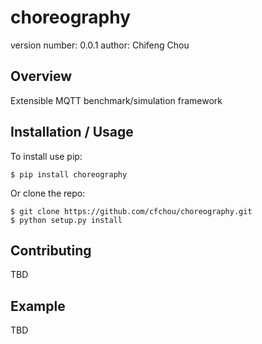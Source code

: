 choreography
===============================

version number: 0.0.1
author: Chifeng Chou

Overview
--------

Extensible MQTT benchmark/simulation framework

Installation / Usage
--------------------

To install use pip:

    $ pip install choreography


Or clone the repo:

    $ git clone https://github.com/cfchou/choreography.git
    $ python setup.py install
    
Contributing
------------

TBD

Example
-------

TBD
